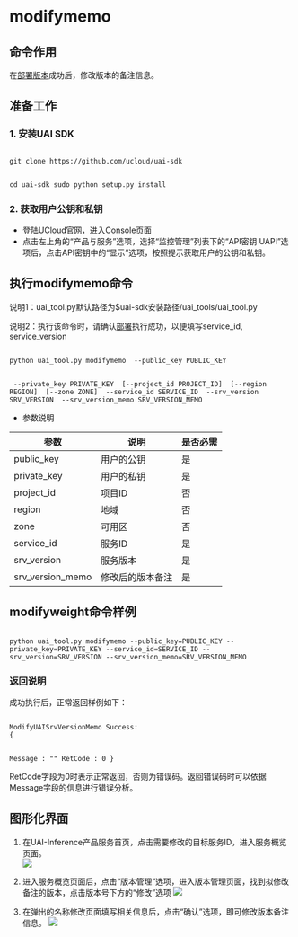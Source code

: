 # modifymemo

## 命令作用
在[部署版本](uai-inference/use/oplist/deploydocker)成功后，修改版本的备注信息。 

## 准备工作
### 1. 安装UAI SDK

<code>
git clone https://github.com/ucloud/uai-sdk

cd uai-sdk
sudo python setup.py install
</code>

### 2. 获取用户公钥和私钥 

  * 登陆UCloud官网，进入Console页面
  * 点击左上角的“产品与服务”选项，选择“监控管理”列表下的“API密钥 UAPI”选项后，点击API密钥中的“显示”选项，按照提示获取用户的公钥和私钥。

## 执行modifymemo命令

说明1：uai\_tool.py默认路径为$uai-sdk安装路径/uai\_tools/uai\_tool.py 

说明2：执行该命令时，请确认[部署](uai-inference/use/oplist/deploydocker)执行成功，以便填写service\_id, service\_version 

<code>
python uai_tool.py modifymemo  --public_key PUBLIC_KEY

​          	             	  --private_key PRIVATE_KEY
​			      		 	[--project_id PROJECT_ID]
​			     			  [--region REGION]
​                               [--zone ZONE]
​                 	    	   --service_id SERVICE_ID
​                               --srv_version SRV_VERSION
​			 			      --srv_version_memo SRV_VERSION_MEMO
</code>

  * 参数说明

| 参数 | 说明 | 是否必需 |
| ---- | ---- | -------- |
|public\_key |用户的公钥|是|
|private\_key |用户的私钥|是|
|project\_id|项目ID|否|
| region   	 | 地域                	        | 否         |
| zone           | 可用区				| 否         |
|service\_id |服务ID|是|
|srv\_version |服务版本|是|
|srv\_version\_memo|修改后的版本备注|是|

## modifyweight命令样例

<code>
python uai_tool.py modifymemo --public_key=PUBLIC_KEY --private_key=PRIVATE_KEY --service_id=SERVICE_ID --srv_version=SRV_VERSION --srv_version_memo=SRV_VERSION_MEMO
</code>

### 返回说明

成功执行后，正常返回样例如下：

<code>
ModifyUAISrvVersionMemo Success:
{

Message : ""
RetCode : 0
}
</code>

RetCode字段为0时表示正常返回，否则为错误码。返回错误码时可以依据Message字段的信息进行错误分析。

## 图形化界面

1. 在UAI-Inference产品服务首页，点击需要修改的目标服务ID，进入服务概览页面。  
![](ai/uai-inference/images/use/oplist/modifymemo/modifymemo0.png)

2. 进入服务概览页面后，点击“版本管理”选项，进入版本管理页面，找到拟修改备注的版本，点击版本号下方的“修改”选项 
![](ai/uai-inference/images/use/oplist/modifymemo/modifymemo1.png)

2. 在弹出的名称修改页面填写相关信息后，点击“确认”选项，即可修改版本备注信息。
![](ai/uai-inference/images/use/oplist/modifymemo/modifymemo2.png)

